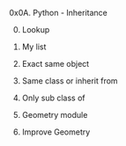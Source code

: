 0x0A. Python - Inheritance

0. Lookup

1. My list

2. Exact same object

3. Same class or inherit from

4. Only sub class of

5. Geometry module

6. Improve Geometry
